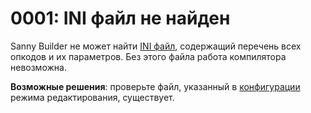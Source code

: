 # 0001: INI файл не найден

Sanny Builder не может найти [INI файл](../../edit-modes/opcodes-list-scm.ini.md), содержащий перечень всех опкодов и их параметров. Без этого файла работа компилятора невозможна.

**Возможные решения**: проверьте файл, указанный в [конфигурации](../../edit-modes/#opcodes) режима редактирования, существует.

